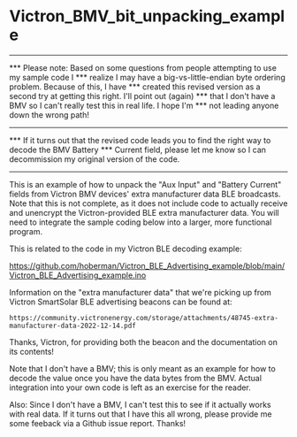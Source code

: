 # Victron_BMV_bit_unpacking_example

***
*** Please note: Based on some questions from people attempting to use my sample code I
*** realize I may have a big-vs-little-endian byte ordering problem. Because of this, I have
*** created this revised version as a second try at getting this right. I'll point out (again)
*** that I don't have a BMV so I can't really test this in real life. I hope I'm
*** not leading anyone down the wrong path!
***
*** If it turns out that the revised code leads you to find the right way to decode the BMV Battery
*** Current field, please let me know so I can decommission my original version of the code.
***


This is an example of how to unpack the "Aux Input" and "Battery Current" fields
from Victron BMV devices' extra manufacturer data BLE broadcasts. Note that this
is not complete, as it does not include code to actually receive and unencrypt the
Victron-provided BLE extra manufacturer data. You will need to integrate the sample
coding below into a larger, more functional program.

This is related to the code in my Victron BLE decoding example:

https://github.com/hoberman/Victron_BLE_Advertising_example/blob/main/Victron_BLE_Advertising_example.ino

  Information on the "extra manufacturer data" that we're picking up from Victron SmartSolar
  BLE advertising beacons can be found at:
 
    https://community.victronenergy.com/storage/attachments/48745-extra-manufacturer-data-2022-12-14.pdf
 
Thanks, Victron, for providing both the beacon and the documentation on its contents!


Note that I don't have a BMV; this is only meant as an example for how to decode the
value once you have the data bytes from the BMV. Actual integration into your own code
is left as an exercise for the reader.

Also: Since I don't have a BMV, I can't test this to see if it actually works with real data.
If it turns out that I have this all wrong, please provide me some feeback via a Github issue
report. Thanks!
